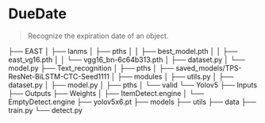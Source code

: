 # DueDate
> Recognize the expiration date of an object.

├── EAST
│   ├── lanms
│   ├── pths
│   │   ├── best_model.pth
│   │   ├── east_vg16.pth
│   │   └── vgg16_bn-6c64b313.pth
│   ├── dataset.py
│   └── model.py
├── Text_recognition
│   ├── pths
│   ├── saved_models/TPS-ResNet-BiLSTM-CTC-Seed1111
│   ├── modules
│   ├── utils.py
│   ├── dataset.py
│   ├── model.py
│   ├── pths
│   └── valid
└── Yolov5
    ├── Inputs
    ├── Outputs
    ├── Weights
    │   ├── ItemDetect.engine
    │   └── EmptyDetect.engine
    ├── yolov5x6.pt
    ├── models
    ├── utils
    ├── data
    ├── train.py
    └── detect.py
